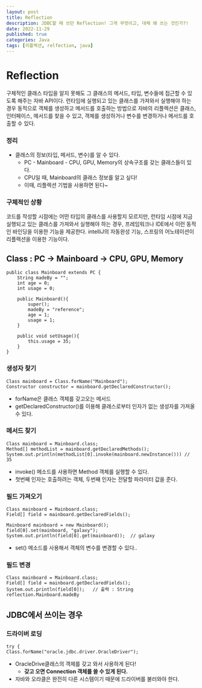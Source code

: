 ```yaml
---
layout: post
title: Reflection
description: JDBC할 때 쓰던 Reflection! 그게 무엇이고, 대체 왜 쓰는 것인가?!
date: 2022-11-29
published: true
categories: Java
tags: [리플렉션, relfection, java]
---
```


# Reflection
구체적인 클래스 타입을 알지 못해도 그 클래스의 메서드, 타입, 변수들에 접근할 수 있도록 해주는 자바 API이다. 런타임에 실행되고 있는 클래스를 가져와서 실행해야 하는 경우 동적으로 객체를 생성하고 메서드를 호출하는 방법으로 자바의 리플렉션은 클래스, 인터페이스, 메서드를 찾을 수 있고, 객체를 생성하거나 변수를 변경하거나 메서드를 호출할 수 있다.

### 정리
- 클래스의 정보(타입, 메서드, 변수)를 알 수 있다.
  -  PC - Mainboard - CPU, GPU, Memory의 상속구조를 갖는 클래스들이 있다.
  -  CPU일 때, Mainboard의 클래스 정보를 알고 싶다!
  -  이때, 리플렉션 기법을 사용하면 된다~

### 구체적인 상황
코드를 작성할 시점에는 어떤 타입의 클래스를 사용할지 모르지만, 런타임 시점에 지금 실행되고 있는 클래스를 가져와서 실행해야 하는 경우, 프레임워크나 IDE에서 이런 동적인 바인딩을 이용한 기능을 제공한다. intelliJ의 자동완성 기능, 스프링의 어노테이션이 리플렉션을 이용한 기능이다.

## Class : PC -> Mainboard -> CPU, GPU, Memory
```
public class Mainboard extends PC {
    String madeBy = "";
    int age = 0;
    int usage = 0;

    public Mainboard(){
        super();
        madeBy = "reference";
        age = 1;
        usage = 1;
    }

    public void setUsage(){
        this.usage = 35;
    }
}
```
### 생성자 찾기
```
Class mainboard = Class.forName("Mainboard");
Constructor constructor = mainboard.getDeclaredConstructor();
```
- forName은 클래스 객체를 갖고오는 메서드
- getDeclaredConstructor()를 이용해 클래스로부터 인자가 없는 생성자를 가져올수 있다.
### 메서드 찾기
```
Class mainboard = Mainboard.class;
Method[] methodList = mainboard.getDeclaredMethods();    
System.out.println(methodList[0].invoke(mainboard.newInstance())) // 35
```
- invoke() 메소드를 사용하면 Method 객체를 실행할 수 있다.
- 첫번째 인자는 호출하려는 객체, 두번째 인자는 전달할 파라미터 값을 준다.
### 필드 가져오기
```
Class mainboard = Mainboard.class;
Field[] field = mainboard.getDeclaredFields();

Mainboard mainboard = new Mainboard();
field[0].set(mainboard, "galaxy");
System.out.println(field[0].get(mainboard));  // galaxy
```
- set() 메소드를 사용해서 객체의 변수를 변경할 수 있다..
### 필드 변경
```
Class mainboard = Mainboard.class;
Field[] field = mainboard.getDeclaredFields();
System.out.println(field[0]);   // 출력 : String reflection.Mainboard.madeBy
```
## JDBC에서 쓰이는 경우
### 드라이버 로딩
```
try {
Class.forName("oracle.jdbc.driver.OracleDriver");
```
- OracleDrive클래스의 객체를 갖고 와서 사용하게 된다!
  - **갖고 오면 Connection 객체를 쓸 수 있게 된다.**
- 자바와 오라클은 완전히 다른 시스템이기 때문에 드라이버를 불러와야 한다.
   
